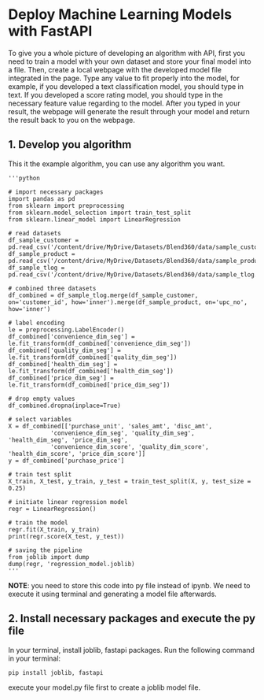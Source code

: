 # Deploy Machine Learning Models with FastAPI
To give you a whole picture of developing an algorithm with API, first you need to train a model with your own dataset and store your final model into a file. Then, create a local webpage with the developed model file integrated in the page. Type any value to fit properly into the model, for example, if you developed a text classification model, you should type in text. If you developed a score rating model, you should type in the necessary feature value regarding to the model. After you typed in your result, the webpage will generate the result through your model and return the result back to you on the webpage. 
## 1. Develop you algorithm
This it the example algorithm, you can use any algorithm you want.

    '''python

    # import necessary packages
    import pandas as pd
    from sklearn import preprocessing
    from sklearn.model_selection import train_test_split
    from sklearn.linear_model import LinearRegression

    # read datasets
    df_sample_customer = pd.read_csv('/content/drive/MyDrive/Datasets/Blend360/data/sample_customer.csv')
    df_sample_product = pd.read_csv('/content/drive/MyDrive/Datasets/Blend360/data/sample_product.csv')
    df_sample_tlog = pd.read_csv('/content/drive/MyDrive/Datasets/Blend360/data/sample_tlog.csv')

    # combined three datasets
    df_combined = df_sample_tlog.merge(df_sample_customer, on='customer_id', how='inner').merge(df_sample_product, on='upc_no', how='inner')

    # label encoding
    le = preprocessing.LabelEncoder()
    df_combined['convenience_dim_seg'] = le.fit_transform(df_combined['convenience_dim_seg'])
    df_combined['quality_dim_seg'] = le.fit_transform(df_combined['quality_dim_seg'])
    df_combined['health_dim_seg'] = le.fit_transform(df_combined['health_dim_seg'])
    df_combined['price_dim_seg'] = le.fit_transform(df_combined['price_dim_seg'])

    # drop empty values
    df_combined.dropna(inplace=True)

    # select variables
    X = df_combined[['purchase_unit', 'sales_amt', 'disc_amt', 
                'convenience_dim_seg', 'quality_dim_seg', 'health_dim_seg', 'price_dim_seg',
                'convenience_dim_score', 'quality_dim_score', 'health_dim_score', 'price_dim_score']]
    y = df_combined['purchase_price']

    # train test split
    X_train, X_test, y_train, y_test = train_test_split(X, y, test_size = 0.25)

    # initiate linear regression model
    regr = LinearRegression()

    # train the model
    regr.fit(X_train, y_train)
    print(regr.score(X_test, y_test))

    # saving the pipeline
    from joblib import dump
    dump(regr, 'regression_model.joblib)
    '''
**NOTE**: you need to store this code into py file instead of ipynb. We need to execute it using terminal and generating a model file afterwards.

## 2. Install necessary packages and execute the py file 
In your terminal, install joblib, fastapi packages. Run the following command in your terminal:

    pip install joblib, fastapi

execute your model.py file first to create a joblib model file. 


